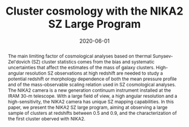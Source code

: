 ---
title: "Cluster cosmology with the NIKA2 SZ Large Program"
collection: "publications"
category: "co_procs"
permalink: /publications/2020EPJWC22800017M
link: https://ui.adsabs.harvard.edu/abs/2020EPJWC.22800017M/abstract
date: 2020-06-01
venue: "mm Universe @ NIKA2 - Observing the mm Universe with the NIKA2 Camera"
citation: "De Petris, M., Ruppin, F., Sembolini, F., et al. (2020), mm Universe @ NIKA2 - Observing the mm Universe with the NIKA2 Camera, 228, 00008."
abstract: "The main limiting factor of cosmological analyses based on thermal Sunyaev-Zel'dovich (SZ) cluster statistics comes from the bias and systematic uncertainties that affect the estimates of the mass of galaxy clusters. High-angular resolution SZ observations at high redshift are needed to study a potential redshift or morphology dependence of both the mean pressure profile and of the mass-observable scaling relation used in SZ cosmological analyses. The NIKA2 camera is a new generation continuum instrument installed at the IRAM 30-m telescope. With a large field of view, a high angular resolution and a high-sensitivity, the NIKA2 camera has unique SZ mapping capabilities. In this paper, we present the NIKA2 SZ large program, aiming at observing a large sample of clusters at redshifts between 0.5 and 0.9, and the characterization of the first cluster oberved with NIKA2."
---